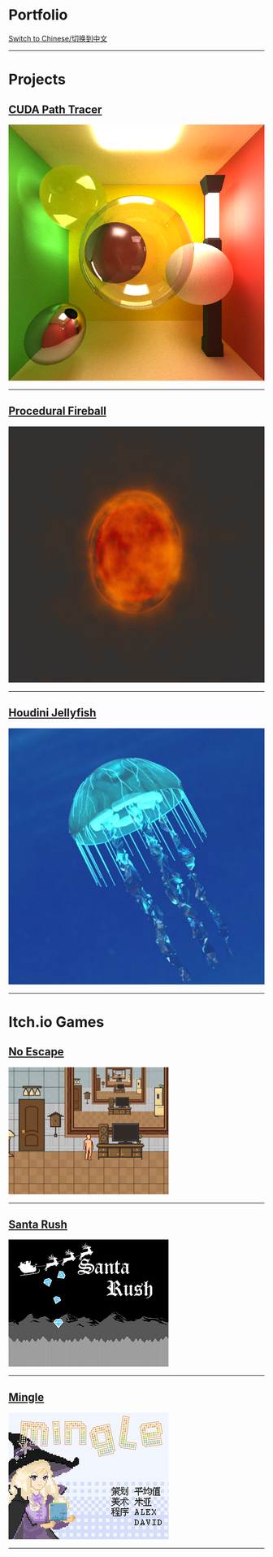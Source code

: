 # Portfolio
[Switch to Chinese/切换到中文](/portfolio/index_cn)

---

# Projects
## [CUDA Path Tracer](https://github.com/dw218192/Project3-CUDA-Path-Tracer/blob/main/README.md)
<img src="images/pt.png"/>

---

## [Procedural Fireball](https://dw218192.github.io/hw01-fireball/)
<img src="images/demo.gif"/>

---

## [Houdini Jellyfish](https://github.com/dw218192/hw02-jellyfish/blob/main/README.md)
<img src="images/jellyfish.png"/>

---

# Itch.io Games
## [No Escape](https://dw218192.itch.io/noescape)
<img src="images/games/no_escape.jpg"/>

---

## [Santa Rush](https://dw218192.itch.io/santarush)
<img src="images/games/santa_rush.png"/>

---

## [Mingle](https://dw218192.itch.io/mingle)
<img src="images/games/mingle.png"/>

---

